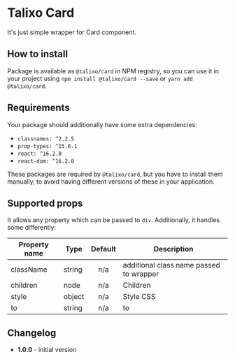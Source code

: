# Talixo Card

It's just simple wrapper for Card component.

## How to install

Package is available as `@talixo/card` in NPM registry, so you can use it in your project
using `npm install @talixo/card --save` or `yarn add @talixo/card`.

## Requirements

Your package should additionally have some extra dependencies:

- `classnames: ^2.2.5`
- `prop-types: ^15.6.1`
- `react: ^16.2.0`
- `react-dom: ^16.2.0`

These packages are required by `@talixo/card`, but you have to install them manually,
to avoid having different versions of these in your application.

## Supported props

It allows any property which can be passed to `div`. Additionally, it handles some differently:

Property name | Type      | Default | Description                    
--------------|-----------|:-------:|--------------------------------
className     | string    | n/a     | additional class name passed to wrapper
children      | node      | n/a     | Children
style         | object    | n/a     | Style CSS
to            | string    | n/a     | to


## Changelog

- **1.0.0** - initial version